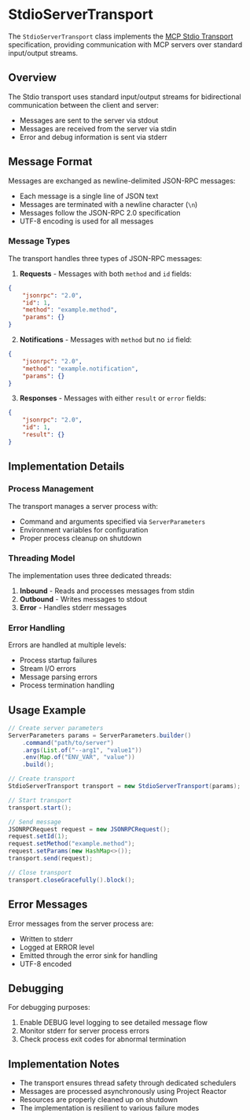# StdioServerTransport

The `StdioServerTransport` class implements the [MCP Stdio Transport](https://spec.modelcontextprotocol.io/specification/basic/transports/#stdio) specification, providing communication with MCP servers over standard input/output streams.

## Overview

The Stdio transport uses standard input/output streams for bidirectional communication between the client and server:
- Messages are sent to the server via stdout
- Messages are received from the server via stdin
- Error and debug information is sent via stderr

## Message Format

Messages are exchanged as newline-delimited JSON-RPC messages:
- Each message is a single line of JSON text
- Messages are terminated with a newline character (`\n`)
- Messages follow the JSON-RPC 2.0 specification
- UTF-8 encoding is used for all messages

### Message Types

The transport handles three types of JSON-RPC messages:

1. **Requests** - Messages with both `method` and `id` fields:
```json
{
    "jsonrpc": "2.0",
    "id": 1,
    "method": "example.method",
    "params": {}
}
```

2. **Notifications** - Messages with `method` but no `id` field:
```json
{
    "jsonrpc": "2.0",
    "method": "example.notification",
    "params": {}
}
```

3. **Responses** - Messages with either `result` or `error` fields:
```json
{
    "jsonrpc": "2.0",
    "id": 1,
    "result": {}
}
```

## Implementation Details

### Process Management

The transport manages a server process with:
- Command and arguments specified via `ServerParameters`
- Environment variables for configuration
- Proper process cleanup on shutdown

### Threading Model

The implementation uses three dedicated threads:
1. **Inbound** - Reads and processes messages from stdin
2. **Outbound** - Writes messages to stdout
3. **Error** - Handles stderr messages

### Error Handling

Errors are handled at multiple levels:
- Process startup failures
- Stream I/O errors
- Message parsing errors
- Process termination handling

## Usage Example

```java
// Create server parameters
ServerParameters params = ServerParameters.builder()
    .command("path/to/server")
    .args(List.of("--arg1", "value1"))
    .env(Map.of("ENV_VAR", "value"))
    .build();

// Create transport
StdioServerTransport transport = new StdioServerTransport(params);

// Start transport
transport.start();

// Send message
JSONRPCRequest request = new JSONRPCRequest();
request.setId(1);
request.setMethod("example.method");
request.setParams(new HashMap<>());
transport.send(request);

// Close transport
transport.closeGracefully().block();
```

## Error Messages

Error messages from the server process are:
- Written to stderr
- Logged at ERROR level
- Emitted through the error sink for handling
- UTF-8 encoded

## Debugging

For debugging purposes:
1. Enable DEBUG level logging to see detailed message flow
2. Monitor stderr for server process errors
3. Check process exit codes for abnormal termination

## Implementation Notes

- The transport ensures thread safety through dedicated schedulers
- Messages are processed asynchronously using Project Reactor
- Resources are properly cleaned up on shutdown
- The implementation is resilient to various failure modes
